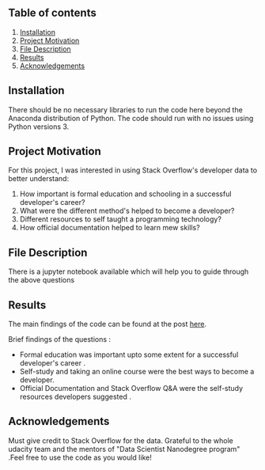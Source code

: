 ## Table of contents

  1. [Installation](#Installation)
  2. [Project Motivation](#Project)
  3. [File Description](#File)
  4. [Results](#Results)
  5. [Acknowledgements](#Acknowledgements)
  
## Installation
There should be no necessary libraries to run the code here beyond the Anaconda distribution of Python. The code should run with no issues using Python versions 3.

## Project Motivation
For this project, I was interested in using Stack Overflow's developer data to better understand:

  1. How important is formal education and schooling in a successful developer's career?
  2. What were the different method's helped to become a developer?
  3. Different resources to self taught a programming technology?
  4. How official documentation helped to learn mew skills?
  
## File Description
   There is a jupyter notebook available which will help you to guide through the above questions 
   
## Results 
The main findings of the code can be found at the post [here](https://medium.com/@saumyagarg2299/significance-of-education-in-a-successful-developers-career-cc9ba69d59c?source=friends_link&sk=a4475b66d3927bd8389a7ea17aa52694.).

Brief findings of the questions :
  - Formal education was important upto some extent for a successful developer's career .
  - Self-study and taking an online course were the best ways to become a developer.
  - Official Documentation and Stack Overflow Q&A were the self-study resources developers suggested . 

## Acknowledgements
Must give credit to Stack Overflow for the data. Grateful to the whole udacity team and the mentors of "Data Scientist Nanodegree program" .Feel free to use the code as you would like! 
